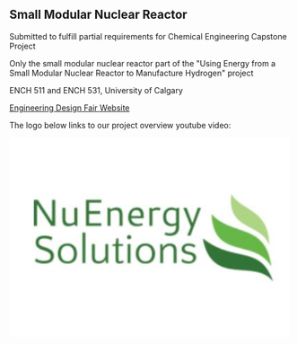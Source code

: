 ## Small Modular Nuclear Reactor

Submitted to fulfill partial requirements for Chemical Engineering Capstone Project

Only the small modular nuclear reactor part of the "Using Energy from a Small Modular Nuclear Reactor to Manufacture Hydrogen" project

ENCH 511 and ENCH 531, University of Calgary  

<a href="https://engineeringdesignfair.ucalgary.ca/chemical/using-energy-from-a-small-modular-reactor-to-manufacture-hydrogen/" target="_top">Engineering Design Fair Website</a>

The logo below links to our project overview youtube video:

<a href="https://www.youtube.com/watch?v=DrP79NUEitk">
<img src="images/NuEnergySolutionsLogoClean.JPG" width="500">
</a>
